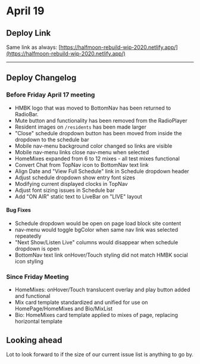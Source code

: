 # April 19

## Deploy Link

Same link as always: [https://halfmoon-rebuild-wip-2020.netlify.app/](https://halfmoon-rebuild-wip-2020.netlify.app/)

---
## Deploy Changelog

### Before Friday April 17 meeting

- HMBK logo that was moved to BottomNav has been returned to RadioBar.
- Mute button and functionality has been removed from the RadioPlayer
- Resident images on `/residents` has been made larger
- "Close" schedule dropdown button has been moved from inside the dropdown to the schedule bar
- Mobile nav-menu background color changed so links are visible
- Mobile nav-menu links close nav-menu when selected
- HomeMixes expanded from 6 to 12 mixes - all test mixes functional
- Convert Chat from TopNav icon to BottomNav text link
- Align Date and "View Full Schedule" link in Schedule dropdown header
- Adjust schedule dropdown show entry font sizes
- Modifying current displayed clocks in TopNav
- Adjust font sizing issues in Schedule bar
- Add "ON AIR" static text to LiveBar on "LIVE" layout

#### Bug Fixes

- Schedule dropdown would be open on page load block site content
- nav-menu would toggle bgColor when same nav link was selected repeatedly
- "Next Show/Listen Live" columns would disappear when schedule dropdown is open
- BottomNav text link onHover/Touch styling did not match HMBK social icon styling

### Since Friday Meeting

- HomeMixes: onHover/Touch translucent overlay and play button added and functional
- Mix card template standardized and unified for use on HomePage/HomeMixes and Bio/MixList
- Bio: HomeMixes card template applied to mixes of page, replacing horizontal template

## Looking ahead

Lot to look forward to if the size of our current issue list is anything to go by.

